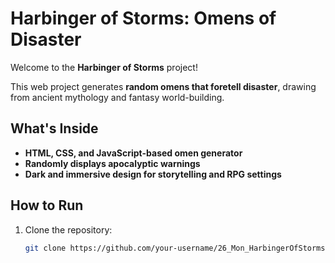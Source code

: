 # Harbinger of Storms: Omens of Disaster

Welcome to the **Harbinger of Storms** project!

This web project generates **random omens that foretell disaster**, drawing from ancient mythology and fantasy world-building.

## What's Inside
- **HTML, CSS, and JavaScript-based omen generator**
- **Randomly displays apocalyptic warnings**
- **Dark and immersive design for storytelling and RPG settings**

## How to Run

1. Clone the repository:
   ```bash
   git clone https://github.com/your-username/26_Mon_HarbingerOfStorms.git
